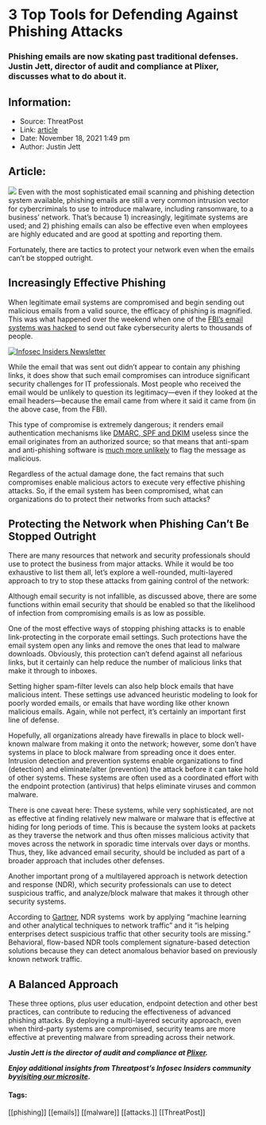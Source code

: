 # 3 Top Tools for Defending Against Phishing Attacks
### Phishing emails are now skating past traditional defenses. Justin Jett, director of audit and compliance at Plixer, discusses what to do about it.

## Information:
+ Source: ThreatPost
+ Link: [article](https://kasperskycontenthub.com/threatpost-global/?p=176463)
+ Date: November 18, 2021  1:49 pm
+ Author: Justin Jett


## Article:
![](https://media.threatpost.com/wp-content/uploads/sites/103/2021/11/18134711/fish-tropical-e1637261254230.jpg)
Even with the most sophisticated email scanning and phishing detection system available, phishing emails are still a very common intrusion vector for cybercriminals to use to introduce malware, including ransomware, to a business’ network. That’s because 1) increasingly, legitimate systems are used; and 2) phishing emails can also be effective even when employees are highly educated and are good at spotting and reporting them.


Fortunately, there are tactics to protect your network even when the emails can’t be stopped outright.


Increasingly Effective Phishing
-------------------------------


When legitimate email systems are compromised and begin sending out malicious emails from a valid source, the efficacy of phishing is magnified. This was what happened over the weekend when one of the [FBI’s email systems was hacked](https://threatpost.com/fbi-email-hoaxer-ided-vinny-troia/176377/) to send out fake cybersecurity alerts to thousands of people.


[![Infosec Insiders Newsletter](https://media.threatpost.com/wp-content/uploads/sites/103/2021/07/10165815/infosec_insiders_in_article_promo.png)](https://threatpost.com/infosec-insider-subscription-page/?utm_source=ART&utm_medium=ART&utm_campaign=InfosecInsiders_Newsletter_Promo/)


While the email that was sent out didn’t appear to contain any phishing links, it does show that such email compromises can introduce significant security challenges for IT professionals. Most people who received the email would be unlikely to question its legitimacy—even if they looked at the email headers—because the email came from where it said it came from (in the above case, from the FBI).


This type of compromise is extremely dangerous; it renders email authentication mechanisms like [DMARC, SPF and DKIM](https://nvlpubs.nist.gov/nistpubs/TechnicalNotes/NIST.TN.1945.pdf) useless since the email originates from an authorized source; so that means that anti-spam and anti-phishing software is [much more unlikely](https://threatpost.com/bofa-phish-gets-around-dmarc-other-email-protections/156688/) to flag the message as malicious.


Regardless of the actual damage done, the fact remains that such compromises enable malicious actors to execute very effective phishing attacks. So, if the email system has been compromised, what can organizations do to protect their networks from such attacks?


Protecting the Network when Phishing Can’t Be Stopped Outright
--------------------------------------------------------------


There are many resources that network and security professionals should use to protect the business from major attacks. While it would be too exhaustive to list them all, let’s explore a well-rounded, multi-layered approach to try to stop these attacks from gaining control of the network:


Although email security is not infallible, as discussed above, there are some functions within email security that should be enabled so that the likelihood of infection from compromising emails is as low as possible.


One of the most effective ways of stopping phishing attacks is to enable link-protecting in the corporate email settings. Such protections have the email system open any links and remove the ones that lead to malware downloads. Obviously, this protection can’t defend against all nefarious links, but it certainly can help reduce the number of malicious links that make it through to inboxes.


Setting higher spam-filter levels can also help block emails that have malicious intent. These settings use advanced heuristic modeling to look for poorly worded emails, or emails that have wording like other known malicious emails. Again, while not perfect, it’s certainly an important first line of defense.


Hopefully, all organizations already have firewalls in place to block well-known malware from making it onto the network; however, some don’t have systems in place to block malware from spreading once it does enter. Intrusion detection and prevention systems enable organizations to find (detection) and eliminate/alter (prevention) the attack before it can take hold of other systems. These systems are often used as a coordinated effort with the endpoint protection (antivirus) that helps eliminate viruses and common malware.


There is one caveat here: These systems, while very sophisticated, are not as effective at finding relatively new malware or malware that is effective at hiding for long periods of time. This is because the system looks at packets as they traverse the network and thus often misses malicious activity that moves across the network in sporadic time intervals over days or months. Thus, they, like advanced email security, should be included as part of a broader approach that includes other defenses.


Another important prong of a multilayered approach is network detection and response (NDR), which security professionals can use to detect suspicious traffic, and analyze/block malware that makes it through other security systems.


According to [Gartner](https://www.gartner.com/en/documents/3986225/market-guide-for-network-detection-and-response), NDR systems  work by applying “machine learning and other analytical techniques to network traffic” and it “is helping enterprises detect suspicious traffic that other security tools are missing.” Behavioral, flow-based NDR tools complement signature-based detection solutions because they can detect anomalous behavior based on previously known network traffic.


A Balanced Approach
-------------------


These three options, plus user education, endpoint detection and other best practices, can contribute to reducing the effectiveness of advanced phishing attacks. By deploying a multi-layered security approach, even when third-party systems are compromised, security teams are more effective at preventing malware from spreading across their network.


***Justin Jett is the director of audit and compliance at [Plixer](http://www.plixer.com).***


***Enjoy additional insights from Threatpost’s Infosec Insiders community by***[***visiting our microsite***](https://threatpost.com/microsite/infosec-insiders-community/)***.***




#### Tags:
[[phishing]] [[emails]] [[malware]] [[attacks.]] [[ThreatPost]]
